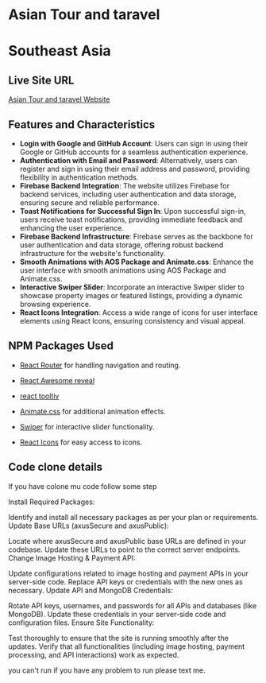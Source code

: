 # Asian Tour and taravel

#  Southeast Asia

## Live Site URL

[Asian Tour and taravel Website](https://asian-tour-and-travels.web.app/)

## Features and Characteristics

- **Login with Google and GitHub Account**: Users can sign in using their Google or GitHub accounts for a seamless authentication experience.
- **Authentication with Email and Password**: Alternatively, users can register and sign in using their email address and password, providing flexibility in authentication methods.
- **Firebase Backend Integration**: The website utilizes Firebase for backend services, including user authentication and data storage, ensuring secure and reliable performance.
- **Toast Notifications for Successful Sign In**: Upon successful sign-in, users receive toast notifications, providing immediate feedback and enhancing the user experience.
- **Firebase Backend Infrastructure**: Firebase serves as the backbone for user authentication and data storage, offering robust backend infrastructure for the website's functionality.
- **Smooth Animations with AOS Package and Animate.css**: Enhance the user interface with smooth animations using AOS Package and Animate.css.
- **Interactive Swiper Slider**: Incorporate an interactive Swiper slider to showcase property images or featured listings, providing a dynamic browsing experience.
- **React Icons Integration**: Access a wide range of icons for user interface elements using React Icons, ensuring consistency and visual appeal.

## NPM Packages Used

- [React Router](https://www.npmjs.com/package/react-router) for handling navigation and routing.
- [React Awesome reveal](https://www.npmjs.com/package/react-awesome-reveal#quick-start)
- [react tooltiv ](https://www.npmjs.com/package/react-tooltip)

- [Animate.css](https://www.npmjs.com/package/animate.css) for additional animation effects.
- [Swiper](https://www.npmjs.com/package/swiper) for interactive slider functionality.
- [React Icons](https://www.npmjs.com/package/react-icons) for easy access to icons.

## Code clone details
If you have colone mu code follow some step

Install Required Packages:

Identify and install all necessary packages as per your plan or requirements.
Update Base URLs (axusSecure and axusPublic):

Locate where axusSecure and axusPublic base URLs are defined in your codebase.
Update these URLs to point to the correct server endpoints.
Change Image Hosting & Payment API:

Update configurations related to image hosting and payment APIs in your server-side code.
Replace API keys or credentials with the new ones as necessary.
Update API and MongoDB Credentials:

Rotate API keys, usernames, and passwords for all APIs and databases (like MongoDB).
Update these credentials in your server-side code and configuration files.
Ensure Site Functionality:

Test thoroughly to ensure that the site is running smoothly after the updates.
Verify that all functionalities (including image hosting, payment processing, and API interactions) work as expected.

you can't run if you have any problem to run please text me.